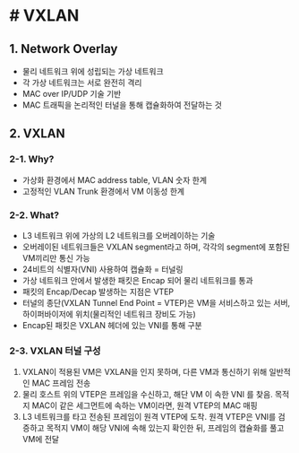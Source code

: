 # # VXLAN

## 1. Network Overlay  

- 물리 네트워크 위에 성립되는 가상 네트워크
- 각 가상 네트워크는 서로 완전히 격리
- MAC over IP/UDP 기술 기반
- MAC 트래픽을 논리적인 터널을 통해 캡슐화하여 전달하는 것



## 2. VXLAN

### 2-1. Why?

- 가상화 환경에서  MAC address table, VLAN 숫자 한계
- 고정적인 VLAN Trunk 환경에서  VM 이동성 한계



### 2-2. What?

- L3 네트워크 위에 가상의 L2 네트워크를 오버레이하는 기술
- 오버레이된 네트워크들은 VXLAN  segment라고 하며, 각각의 segment에 포함된 VM끼리만 통신 가능
- 24비트의 식별자(VNI) 사용하여 캡슐화 = 터널링
- 가상 네트워크 안에서 발생한 패킷은 Encap 되어 물리 네트워크를 통과
- 패킷의 Encap/Decap 발생하는 지점은 VTEP
- 터널의 종단(VXLAN Tunnel End Point = VTEP)은 VM을 서비스하고 있는 서버, 하이퍼바이저에 위치(물리적인 네트워크 장비도 가능)
- Encap된 패킷은 VXLAN 헤더에 있는 VNI를 통해 구분

 

### 2-3. VXLAN 터널 구성

1. VXLAN이 적용된 VM은 VXLAN을 인지 못하며, 다른 VM과 통신하기 위해 일반적인 MAC 프레임 전송
2. 물리 호스트 위의 VTEP은 프레임을 수신하고, 해단 VM 이 속한 VNI 를 찾음. 목적지 MAC이 같은 세그먼트에 속하는 VM이라면, 원격 VTEP의 MAC 매핑
3. L3 네트워크를 타고 전송된 프레임이 원격 VTEP에 도착. 원격 VTEP은 VNI를 검증하고 목적지 VM이 해당 VNI에 속해 있는지 확인한 뒤, 프레임의 캡슐화를 풀고 VM에 전달


